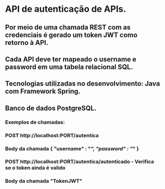# API de autenticação de APIs.

## Por meio de uma chamada REST com as credenciais é gerado um token JWT como retorno à API.

## Cada API deve ter mapeado o username e password em uma tabela relacional SQL. 

## Tecnologias utilizadas no desenvolvimento: Java com Framework Spring.

## Banco de dados PostgreSQL.

### Exemplos de chamadas:

### POST http://localhost:PORT/autentica

### Body da chamada { 	"username" : "***", 	"password" : "***" }

### POST http://localhost:PORT/autentica/autenticado  - Verifica se o token ainda é valido

### Body da chamada "TokenJWT"  
